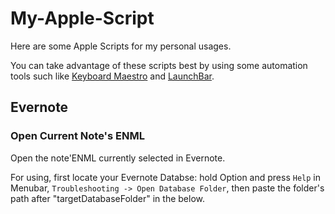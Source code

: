 # My-Apple-Script
Here are some Apple Scripts for my personal usages.

You can take advantage of these scripts best by using some automation tools such like [Keyboard Maestro](https://www.keyboardmaestro.com/) and [LaunchBar](https://www.obdev.at/launchbar).

## Evernote
### Open Current Note's ENML

Open the note'ENML currently selected in Evernote. 

For using, first locate your Evernote Databse: hold Option and press `Help` in Menubar, `Troubleshooting -> Open Database Folder`, then paste the folder's path after "targetDatabaseFolder" in the below.
